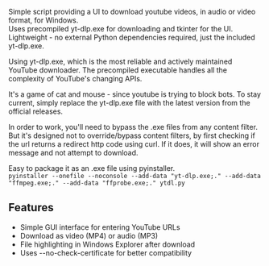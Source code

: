 Simple script providing a UI to download youtube videos, in audio or video format, for Windows.  
Uses precompiled yt-dlp.exe for downloading and tkinter for the UI.  
Lightweight - no external Python dependencies required, just the included yt-dlp.exe.  

Using yt-dlp.exe, which is the most reliable and actively maintained YouTube downloader.
The precompiled executable handles all the complexity of YouTube's changing APIs.

It's a game of cat and mouse - since youtube is trying to block bots.
To stay current, simply replace the yt-dlp.exe file with the latest version from the official releases.

In order to work, you'll need to bypass the .exe files from any content filter.
But it's designed not to override/bypass content filters, by first checking if the url returns a redirect http code using curl.
If it does, it will show an error message and not attempt to download.

Easy to package it as an .exe file using pyinstaller.  
`pyinstaller --onefile --noconsole --add-data "yt-dlp.exe;." --add-data "ffmpeg.exe;." --add-data "ffprobe.exe;." ytdl.py`

## Features
- Simple GUI interface for entering YouTube URLs
- Download as video (MP4) or audio (MP3)
- File highlighting in Windows Explorer after download
- Uses --no-check-certificate for better compatibility